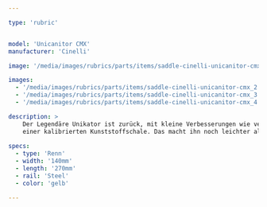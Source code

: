```yaml
---

type: 'rubric'


model: 'Unicanitor CMX'
manufacturer: 'Cinelli'

image: '/media/images/rubrics/parts/items/saddle-cinelli-unicanitor-cmx_1.jpeg'

images:
  - '/media/images/rubrics/parts/items/saddle-cinelli-unicanitor-cmx_2.jpeg'
  - '/media/images/rubrics/parts/items/saddle-cinelli-unicanitor-cmx_3.jpeg'
  - '/media/images/rubrics/parts/items/saddle-cinelli-unicanitor-cmx_4.jpeg'

description: >
    Der Legendäre Unikator ist zurück, mit kleine Verbesserungen wie verchromten Sattelstreben und 
    einer kalibrierten Kunststoffschale. Das macht ihn noch leichter als das Originalmodell.
    
specs: 
  - type: 'Renn'
  - width: '140mm'
  - length: '270mm'
  - rail: 'Steel'
  - color: 'gelb'

---
```

